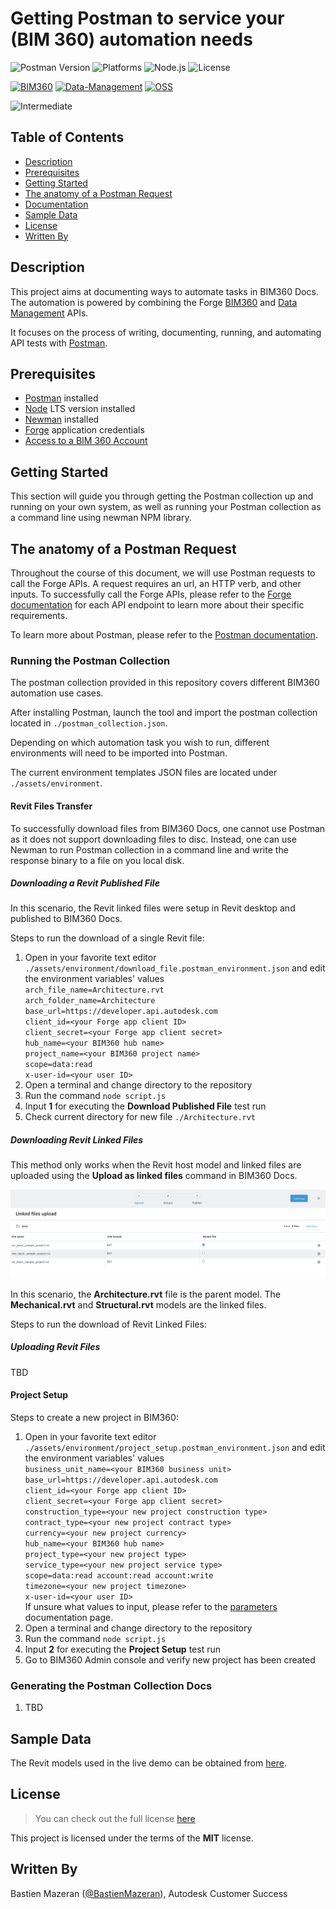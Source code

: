 # Getting Postman to service your (BIM 360) automation needs

![Postman Version](https://img.shields.io/badge/postman-v7.26.0-green.svg)
![Platforms](https://img.shields.io/badge/platform-Windows|MacOS-lightgray.svg)
![Node.js](https://img.shields.io/badge/node-%3E%3D%2010.0.0-brightgreen.svg)
![License](https://img.shields.io/badge/license-MIT-green.svg)

[![BIM360](https://img.shields.io/badge/BIM360-v1-green.svg)](http://autodesk-forge.github.io)
[![Data-Management](https://img.shields.io/badge/Data%20Management-v2-green.svg)](http://autodesk-forge.github.io)
[![OSS](https://img.shields.io/badge/OSS-v2-green.svg)](http://autodesk-forge.github.io)

![Intermediate](https://img.shields.io/badge/Level-Intermediate-blue.svg)

## Table of Contents

* [Description](#description)
* [Prerequisites](#prerequisites)
* [Getting Started](#getting-started)
* [The anatomy of a Postman Request](#the-anatomy-of-a-postman-request)
* [Documentation](#documentation)
* [Sample Data](#sample-data)
* [License](#license)
* [Written By](#written-by)

## Description

This project aims at documenting ways to automate tasks in BIM360 Docs.
The automation is powered by combining the Forge [BIM360](https://forge.autodesk.com/en/docs/bim360/v1/reference/http/) and [Data Management](https://forge.autodesk.com/en/docs/data/v2/reference/http/) APIs.

It focuses on the process of writing, documenting, running, and automating API tests with [Postman](https://www.postman.com/).

## Prerequisites

* [Postman](https://www.postman.com/downloads/) installed
* [Node](https://nodejs.org/en/) LTS version installed
* [Newman](https://github.com/postmanlabs/newman) installed
* [Forge](https://forge.autodesk.com) application credentials
* [Access to a BIM 360 Account](https://forge.autodesk.com/en/docs/bim360/v1/tutorials/getting-started/get-access-to-account/)

## Getting Started

This section will guide you through getting the Postman collection up and running on your own system, as well as running your Postman collection as a command line using newman NPM library.

## The anatomy of a Postman Request

Throughout the course of this document, we will use Postman requests to call the Forge APIs. A request requires an url, an HTTP verb, and other inputs. To successfully call the Forge APIs, please refer to the [Forge documentation](https://forge.autodesk.com/developer/documentation) for each API endpoint to learn more about their specific requirements.

To learn more about Postman, please refer to the [Postman documentation](https://learning.postman.com/docs/postman/launching-postman/introduction/).

### Running the Postman Collection

The postman collection provided in this repository covers different BIM360 automation use cases.

After installing Postman, launch the tool and import the postman collection located in `./postman_collection.json`.

Depending on which automation task you wish to run, different environments will need to be imported into Postman.

The current environment templates JSON files are located under `./assets/environment`.

#### Revit Files Transfer

To successfully download files from BIM360 Docs, one cannot use Postman as it does not support downloading files to disc. Instead, one can use Newman to run Postman collection in a command line and write the response binary to a file on you local disk.

##### Downloading a Revit Published File

In this scenario, the Revit linked files were setup in Revit desktop and published to BIM360 Docs.

Steps to run the download of a single Revit file:

1. Open in your favorite text editor `./assets/environment/download_file.postman_environment.json` and edit the environment variables' values \
    ```arch_file_name=Architecture.rvt``` \
    ```arch_folder_name=Architecture``` \
    ```base_url=https://developer.api.autodesk.com``` \
    ```client_id=<your Forge app client ID>``` \
    ```client_secret=<your Forge app client secret>``` \
    ```hub_name=<your BIM360 hub name>``` \
    ```project_name=<your BIM360 project name>``` \
    ```scope=data:read``` \
    ```x-user-id=<your user ID>```
1. Open a terminal and change directory to the repository
1. Run the command `node script.js`
1. Input **1** for executing the **Download Published File** test run
1. Check current directory for new file `./Architecture.rvt`

##### Downloading Revit Linked Files

This method only works when the Revit host model and linked files are uploaded using the **Upload as linked files** command in BIM360 Docs.

![Upload Linked Files](/assets/media/upload-linked-files.png)

In this scenario, the **Architecture.rvt** file is the parent model. The **Mechanical.rvt** and **Structural.rvt** models are the linked files.

Steps to run the download of Revit Linked Files:

##### Uploading Revit Files

TBD

#### Project Setup

Steps to create a new project in BIM360:

1. Open in your favorite text editor `./assets/environment/project_setup.postman_environment.json` and edit the environment variables' values \
    ```business_unit_name=<your BIM360 business unit>``` \
    ```base_url=https://developer.api.autodesk.com``` \
    ```client_id=<your Forge app client ID>``` \
    ```client_secret=<your Forge app client secret>``` \
    ```construction_type=<your new project construction type>``` \
    ```contract_type=<your new project contract type>``` \
    ```currency=<your new project currency>``` \
    ```hub_name=<your BIM360 hub name>``` \
    ```project_type=<your new project type>``` \
    ```service_type=<your new project service type>``` \
    ```scope=data:read account:read account:write``` \
    ```timezone=<your new project timezone>``` \
    ```x-user-id=<your user ID>``` \
   If unsure what values to input, please refer to the [parameters](https://forge.autodesk.com/en/docs/bim360/v1/overview/parameters/) documentation page.
1. Open a terminal and change directory to the repository
1. Run the command `node script.js`
1. Input **2** for executing the **Project Setup** test run
1. Go to BIM360 Admin console and verify new project has been created

### Generating the Postman Collection Docs

1. TBD

## Sample Data

The Revit models used in the live demo can be obtained from [here](https://knowledge.autodesk.com/support/revit-products/getting-started/caas/CloudHelp/cloudhelp/2020/ENU/Revit-GetStarted/files/GUID-61EF2F22-3A1F-4317-B925-1E85F138BE88-htm.html).

## License

> You can check out the full license [here](LICENSE)

This project is licensed under the terms of the **MIT** license.

## Written By

Bastien Mazeran ([@BastienMazeran](https://twitter.com/BastienMazeran)), Autodesk Customer Success
